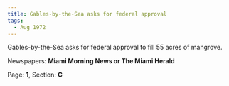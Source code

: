 ```yaml
---  
title: Gables-by-the-Sea asks for federal approval  
tags:  
  - Aug 1972  
---  
```

  
Gables-by-the-Sea asks for federal approval to fill 55 acres of mangrove.  
  
Newspapers: **Miami Morning News or The Miami Herald**  
  
Page: **1**, Section: **C** 
